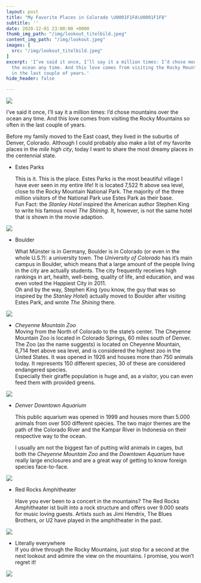 ```yaml
---
layout: post
title: "My Favorite Places in Colorado \U0001F1FA\U0001F1F8"
subtitle: ''
date: 2020-12-01 23:00:00 +0000
thumb_img_path: "/img/lookout_titelbild.jpeg"
content_img_path: "/img/lookout.jpeg"
images: [
  src: "/img/lookout_titelbild.jpeg"
]
excerpt: 'I’ve said it once, I’ll say it a million times: I’d chose mountains over
  the ocean any time. And this love comes from visiting the Rocky Mountains so often
  in the last couple of years.'
hide_header: false

---
```

![](/img/mountains.jpg)

I’ve said it once, I’ll say it a million times: I’d chose mountains over the ocean any time. And this love comes from visiting the Rocky Mountains so often in the last couple of years.

Before my family moved to the East coast, they lived in the suburbs of Denver, Colorado. Although I could probably also make a list of my favorite places in the _mile high city_, today I want to share the most dreamy places in the centennial state.

* Estes Parks

  This is it. This is the place. Estes Parks is the most beautiful village I have ever seen in my entire life! It is located 7,522 ft above sea level, close to the Rocky Mountain National Park. The majority of the three million visitors of the National Park use Estes Park as their base.   
  Fun Fact: the _Stanley Hotel_ inspired the American author Stephen King to write his famous novel _The Shining_. It, however, is not the same hotel that is shown in the movie adaption. 

![](/img/estes-park.jpeg)

* Boulder

  What Münster is in Germany, Boulder is in Colorado (or even in the whole U.S.?): a university town. The _University of Colorado_ has it’s main campus in Boulder, which means that a large amount of the people living in the city are actually students. The city frequently receives high rankings in art, health, well-being, quality of life, and education, and was even voted the Happiest City in 2011.   
  Oh and by the way, Stephen King (you know, the guy that was so inspired by the _Stanley Hotel_) actually moved to Boulder after visiting Estes Park, and wrote _The Shining_ there. 

![](/img/boulder.jpeg)

* _Cheyenne Mountain Zoo_  
  Moving from the North of Colorado to the state’s center. The Cheyenne Mountain Zoo is located in Colorado Springs, 60 miles south of Denver.   
  The Zoo (as the name suggests) is located on Cheyenne Mountain, 6,714 feet above sea level, and is considered the highest zoo in the United States. It was opened in 1926 and houses more than 750 animals today. It represents 150 different species, 30 of these are considered endangered species.   
  Especially their giraffe population is huge and, as a visitor, you can even feed them with provided greens.

![](/img/zoo.jpeg)

* _Denver Downtown Aquarium_

  This public aquarium was opened in 1999 and houses more than 5.000 animals from over 500 different species. The two major themes are the path of the Colorado River and the Kampar River in Indonesia on their respective way to the ocean.  
    
  I usually am not the biggest fan of putting wild animals in cages, but both the _Cheyenne Mountain Zoo_ and the _Downtown Aquarium_ have really large enclosures and are a great way of getting to know foreign species face-to-face.

![](/img/aquarium.jpg)

* Red Rocks Amphitheater

  Have you ever been to a concert in the mountains? The Red Rocks Amphitheater ist built into a rock structure and offers over 9.000 seats for music loving guests. Artists such as Jimi Hendrix, The Blues Brothers, or U2 have played in the amphitheater in the past.

![](/img/red-rocks.jpg)

* Literally everywhere  
  If you drive through the Rocky Mountains, just stop for a second at the next lookout and admire the view on the mountains. I promise, you won’t regret it!

![](/img/lookout_titelbild.jpeg)
